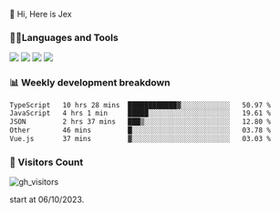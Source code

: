  👋 Hi, Here is Jex

 

### 🧑‍💻Languages and Tools

<code><a href="https://react.dev"><img src="https://api.iconify.design/logos:react.svg" /></a></code>
<code><a href="https://github.com/vuejs/core"><img src="https://api.iconify.design/logos:vue.svg" /></a></code> 
<code><a href="https://github.com/microsoft/TypeScript"><img src="https://api.iconify.design/logos:typescript-icon.svg" /></a></code>
<code><a href="https://threejs.org/"><img src="https://api.iconify.design/logos:threejs.svg" /></a></code>

### 📊 Weekly development breakdown

<!--START_SECTION:waka-->

```txt
TypeScript   10 hrs 28 mins  ████████████▓░░░░░░░░░░░░   50.97 %
JavaScript   4 hrs 1 min     █████░░░░░░░░░░░░░░░░░░░░   19.61 %
JSON         2 hrs 37 mins   ███▒░░░░░░░░░░░░░░░░░░░░░   12.80 %
Other        46 mins         █░░░░░░░░░░░░░░░░░░░░░░░░   03.78 %
Vue.js       37 mins         ▓░░░░░░░░░░░░░░░░░░░░░░░░   03.03 %
```

<!--END_SECTION:waka-->


### 👀 Visitors Count

![gh_visitors](https://profile-counter.glitch.me/jexlau/count.svg)

start at 06/10/2023.
